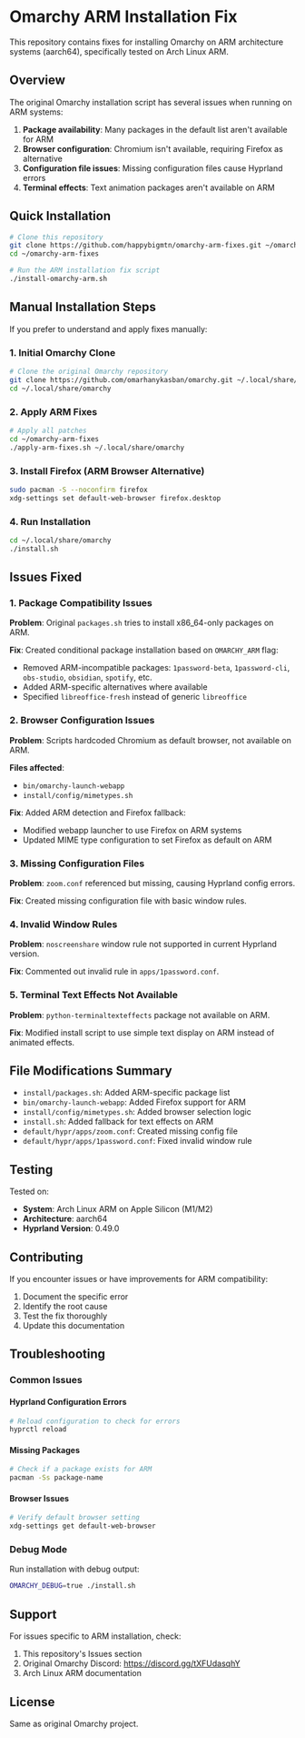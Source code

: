 # Omarchy ARM Installation Fix

This repository contains fixes for installing Omarchy on ARM architecture systems (aarch64), specifically tested on Arch Linux ARM.

## Overview

The original Omarchy installation script has several issues when running on ARM systems:

1. **Package availability**: Many packages in the default list aren't available for ARM
2. **Browser configuration**: Chromium isn't available, requiring Firefox as alternative
3. **Configuration file issues**: Missing configuration files cause Hyprland errors
4. **Terminal effects**: Text animation packages aren't available on ARM

## Quick Installation

```bash
# Clone this repository
git clone https://github.com/happybigmtn/omarchy-arm-fixes.git ~/omarchy-arm-fixes
cd ~/omarchy-arm-fixes

# Run the ARM installation fix script
./install-omarchy-arm.sh
```

## Manual Installation Steps

If you prefer to understand and apply fixes manually:

### 1. Initial Omarchy Clone

```bash
# Clone the original Omarchy repository
git clone https://github.com/omarhanykasban/omarchy.git ~/.local/share/omarchy
cd ~/.local/share/omarchy
```

### 2. Apply ARM Fixes

```bash
# Apply all patches
cd ~/omarchy-arm-fixes
./apply-arm-fixes.sh ~/.local/share/omarchy
```

### 3. Install Firefox (ARM Browser Alternative)

```bash
sudo pacman -S --noconfirm firefox
xdg-settings set default-web-browser firefox.desktop
```

### 4. Run Installation

```bash
cd ~/.local/share/omarchy
./install.sh
```

## Issues Fixed

### 1. Package Compatibility Issues

**Problem**: Original `packages.sh` tries to install x86_64-only packages on ARM.

**Fix**: Created conditional package installation based on `OMARCHY_ARM` flag:
- Removed ARM-incompatible packages: `1password-beta`, `1password-cli`, `obs-studio`, `obsidian`, `spotify`, etc.
- Added ARM-specific alternatives where available
- Specified `libreoffice-fresh` instead of generic `libreoffice`

### 2. Browser Configuration Issues

**Problem**: Scripts hardcoded Chromium as default browser, not available on ARM.

**Files affected**:
- `bin/omarchy-launch-webapp`
- `install/config/mimetypes.sh`

**Fix**: Added ARM detection and Firefox fallback:
- Modified webapp launcher to use Firefox on ARM systems
- Updated MIME type configuration to set Firefox as default on ARM

### 3. Missing Configuration Files

**Problem**: `zoom.conf` referenced but missing, causing Hyprland config errors.

**Fix**: Created missing configuration file with basic window rules.

### 4. Invalid Window Rules

**Problem**: `noscreenshare` window rule not supported in current Hyprland version.

**Fix**: Commented out invalid rule in `apps/1password.conf`.

### 5. Terminal Text Effects Not Available

**Problem**: `python-terminaltexteffects` package not available on ARM.

**Fix**: Modified install script to use simple text display on ARM instead of animated effects.

## File Modifications Summary

- `install/packages.sh`: Added ARM-specific package list
- `bin/omarchy-launch-webapp`: Added Firefox support for ARM
- `install/config/mimetypes.sh`: Added browser selection logic
- `install.sh`: Added fallback for text effects on ARM
- `default/hypr/apps/zoom.conf`: Created missing config file
- `default/hypr/apps/1password.conf`: Fixed invalid window rule

## Testing

Tested on:
- **System**: Arch Linux ARM on Apple Silicon (M1/M2)
- **Architecture**: aarch64
- **Hyprland Version**: 0.49.0

## Contributing

If you encounter issues or have improvements for ARM compatibility:

1. Document the specific error
2. Identify the root cause
3. Test the fix thoroughly
4. Update this documentation

## Troubleshooting

### Common Issues

#### Hyprland Configuration Errors
```bash
# Reload configuration to check for errors
hyprctl reload
```

#### Missing Packages
```bash
# Check if a package exists for ARM
pacman -Ss package-name
```

#### Browser Issues
```bash
# Verify default browser setting
xdg-settings get default-web-browser
```

### Debug Mode

Run installation with debug output:
```bash
OMARCHY_DEBUG=true ./install.sh
```

## Support

For issues specific to ARM installation, check:
1. This repository's Issues section
2. Original Omarchy Discord: https://discord.gg/tXFUdasqhY
3. Arch Linux ARM documentation

## License

Same as original Omarchy project.
